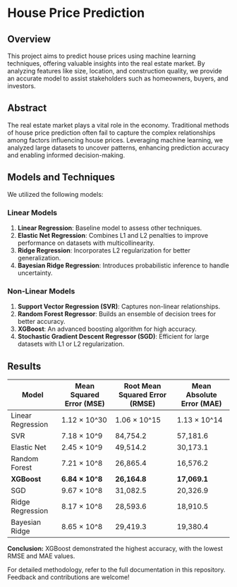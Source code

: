 # House Price Prediction

## Overview
This project aims to predict house prices using machine learning techniques, offering valuable insights into the real estate market. By analyzing features like size, location, and construction quality, we provide an accurate model to assist stakeholders such as homeowners, buyers, and investors.

## Abstract
The real estate market plays a vital role in the economy. Traditional methods of house price prediction often fail to capture the complex relationships among factors influencing house prices. Leveraging machine learning, we analyzed large datasets to uncover patterns, enhancing prediction accuracy and enabling informed decision-making.

## Models and Techniques
We utilized the following models:

### Linear Models
1. **Linear Regression**: Baseline model to assess other techniques.
2. **Elastic Net Regression**: Combines L1 and L2 penalties to improve performance on datasets with multicollinearity.
3. **Ridge Regression**: Incorporates L2 regularization for better generalization.
4. **Bayesian Ridge Regression**: Introduces probabilistic inference to handle uncertainty.

### Non-Linear Models
1. **Support Vector Regression (SVR)**: Captures non-linear relationships.
2. **Random Forest Regressor**: Builds an ensemble of decision trees for better accuracy.
3. **XGBoost**: An advanced boosting algorithm for high accuracy.
4. **Stochastic Gradient Descent Regressor (SGD)**: Efficient for large datasets with L1 or L2 regularization.

## Results
| Model               | Mean Squared Error (MSE) | Root Mean Squared Error (RMSE) | Mean Absolute Error (MAE) |
|---------------------|---------------------------|--------------------------------|---------------------------|
| Linear Regression   | 1.12 × 10^30            | 1.06 × 10^15                 | 1.13 × 10^14            |
| SVR                 | 7.18 × 10^9             | 84,754.2                      | 57,181.6                 |
| Elastic Net         | 2.45 × 10^9             | 49,514.2                      | 30,173.1                 |
| Random Forest       | 7.21 × 10^8             | 26,865.4                      | 16,576.2                 |
| **XGBoost**         | **6.84 × 10^8**         | **26,164.8**                  | **17,069.1**             |
| SGD                 | 9.67 × 10^8             | 31,082.5                      | 20,326.9                 |
| Ridge Regression    | 8.17 × 10^8             | 28,593.6                      | 18,910.5                 |
| Bayesian Ridge      | 8.65 × 10^8             | 29,419.3                      | 19,380.4                 |

**Conclusion:** XGBoost demonstrated the highest accuracy, with the lowest RMSE and MAE values.

For detailed methodology, refer to the full documentation in this repository. Feedback and contributions are welcome!

